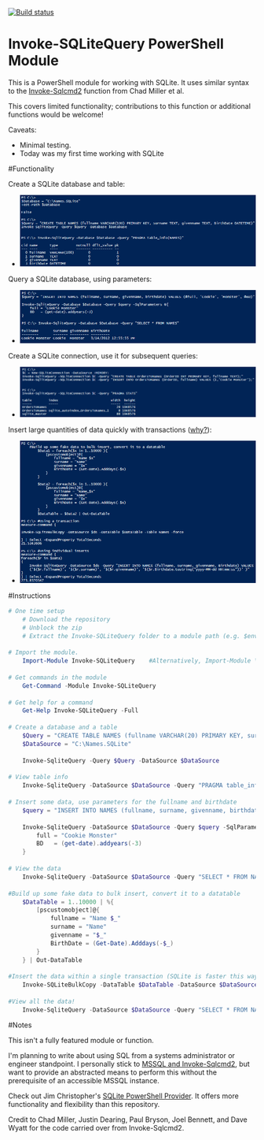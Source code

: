 [![Build status](https://ci.appveyor.com/api/projects/status/sfynxcm7rfetdhjn/branch/master?svg=true)](https://ci.appveyor.com/project/RamblingCookieMonster/invoke-sqlitequery)

Invoke-SQLiteQuery PowerShell Module
=============

This is a PowerShell module for working with SQLite.  It uses similar syntax to the [Invoke-Sqlcmd2](https://github.com/RamblingCookieMonster/PowerShell/blob/master/Invoke-Sqlcmd2.ps1) function from Chad Miller et al.

This covers limited functionality; contributions to this function or additional functions would be welcome!

Caveats:
* Minimal testing.
* Today was my first time working with SQLite

#Functionality

Create a SQLite database and table:
  * ![Create a SQLite database and table](/Media/Create.png)

Query a SQLite database, using parameters:
  * ![Query a SQLite database](/Media/Query.png)

Create a SQLite connection, use it for subsequent queries:
  * ![Create a SQLite connection, use it](/Media/Connection.png)

Insert large quantities of data quickly with transactions ([why?](http://www.sqlite.org/faq.html#q19)):
  * ![Insert large quantities of data quickly](/Media/Transaction.png)

#Instructions

```powershell
# One time setup
    # Download the repository
    # Unblock the zip
    # Extract the Invoke-SQLiteQuery folder to a module path (e.g. $env:USERPROFILE\Documents\WindowsPowerShell\Modules\)

# Import the module.
    Import-Module Invoke-SQLiteQuery    #Alternatively, Import-Module \\Path\To\Invoke-SQLiteQuery

# Get commands in the module
    Get-Command -Module Invoke-SQLiteQuery

# Get help for a command
    Get-Help Invoke-SQLiteQuery -Full

# Create a database and a table
    $Query = "CREATE TABLE NAMES (fullname VARCHAR(20) PRIMARY KEY, surname TEXT, givenname TEXT, BirthDate DATETIME)"
    $DataSource = "C:\Names.SQLite"

    Invoke-SqliteQuery -Query $Query -DataSource $DataSource

# View table info
    Invoke-SqliteQuery -DataSource $DataSource -Query "PRAGMA table_info(NAMES)"

# Insert some data, use parameters for the fullname and birthdate
    $query = "INSERT INTO NAMES (fullname, surname, givenname, birthdate) VALUES (@full, 'Cookie', 'Monster', @BD)"

    Invoke-SqliteQuery -DataSource $DataSource -Query $query -SqlParameters @{
        full = "Cookie Monster"
        BD   = (get-date).addyears(-3)
    }

# View the data
    Invoke-SqliteQuery -DataSource $DataSource -Query "SELECT * FROM NAMES"

#Build up some fake data to bulk insert, convert it to a datatable
    $DataTable = 1..10000 | %{
        [pscustomobject]@{
            fullname = "Name $_"
            surname = "Name"
            givenname = "$_"
            BirthDate = (Get-Date).Adddays(-$_)
        }
    } | Out-DataTable

#Insert the data within a single transaction (SQLite is faster this way)
    Invoke-SQLiteBulkCopy -DataTable $DataTable -DataSource $DataSource -Table Names -NotifyAfter 1000 -verbose

#View all the data!
    Invoke-SqliteQuery -DataSource $DataSource -Query "SELECT * FROM NAMES"
```

#Notes

This isn't a fully featured module or function.

I'm planning to write about using SQL from a systems administrator or engineer standpoint.  I personally stick to [MSSQL and Invoke-Sqlcmd2](https://ramblingcookiemonster.wordpress.com/2014/03/12/sql-for-powershell-for-sql-newbies/), but want to provide an abstracted means to perform this without the prerequisite of an accessible MSSQL instance.

Check out Jim Christopher's [SQLite PowerShell Provider](https://psqlite.codeplex.com/). It offers more functionality and flexibility than this repository.

Credit to Chad Miller, Justin Dearing, Paul Bryson, Joel Bennett, and Dave Wyatt for the code carried over from Invoke-Sqlcmd2.